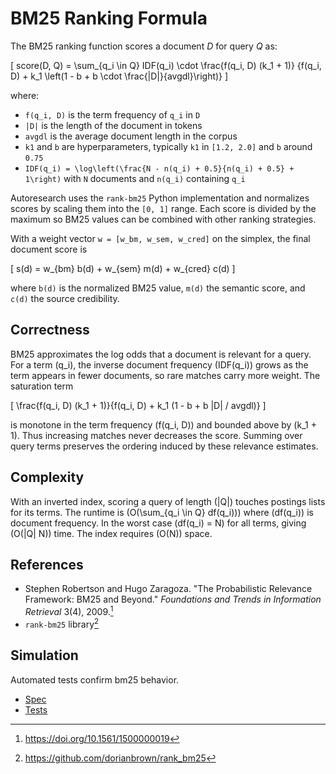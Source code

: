 # BM25 Ranking Formula

The BM25 ranking function scores a document *D* for query *Q* as:

\[
score(D, Q) = \sum_{q_i \in Q} IDF(q_i)
  \cdot \frac{f(q_i, D) (k_1 + 1)}
         {f(q_i, D) + k_1 \left(1 - b + b \cdot \frac{|D|}{avgdl}\right)}
\]

where:

- `f(q_i, D)` is the term frequency of `q_i` in `D`
- `|D|` is the length of the document in tokens
- `avgdl` is the average document length in the corpus
- `k1` and `b` are hyperparameters, typically `k1` in `[1.2, 2.0]` and
  `b` around `0.75`
- `IDF(q_i) = \log\left(\frac{N - n(q_i) + 0.5}{n(q_i) + 0.5} + 1\right)`
  with `N` documents and `n(q_i)` containing `q_i`

Autoresearch uses the `rank-bm25` Python implementation and normalizes
scores by scaling them into the `[0, 1]` range. Each score is divided by the
maximum so BM25 values can be combined with other ranking strategies.

With a weight vector `w = [w_bm, w_sem, w_cred]` on the simplex, the
final document score is

\[
s(d) = w_{bm} b(d) + w_{sem} m(d) + w_{cred} c(d)
\]

where `b(d)` is the normalized BM25 value, `m(d)` the semantic score,
and `c(d)` the source credibility.

## Correctness

BM25 approximates the log odds that a document is relevant for a query. For a
term \(q_i\), the inverse document frequency \(IDF(q_i)\) grows as the term
appears in fewer documents, so rare matches carry more weight. The saturation
term

\[
\frac{f(q_i, D) (k_1 + 1)}{f(q_i, D) + k_1 (1 - b + b |D| / avgdl)}
\]

is monotone in the term frequency \(f(q_i, D)\) and bounded above by
\(k_1 + 1\). Thus increasing matches never decreases the score. Summing over
query terms preserves the ordering induced by these relevance estimates.

## Complexity

With an inverted index, scoring a query of length \(|Q|\) touches postings
lists for its terms. The runtime is
\(O(\sum_{q_i \in Q} df(q_i))\) where \(df(q_i)\) is document frequency. In
the worst case \(df(q_i) = N\) for all terms, giving \(O(|Q| N)\) time. The
index requires \(O(N)\) space.

## References

- Stephen Robertson and Hugo Zaragoza. "The Probabilistic Relevance Framework:
  BM25 and Beyond." *Foundations and Trends in Information Retrieval* 3(4),
  2009.[^robertson]
- `rank-bm25` library[^rbm25]

[^robertson]: https://doi.org/10.1561/1500000019
[^rbm25]: https://github.com/dorianbrown/rank_bm25

## Simulation

Automated tests confirm bm25 behavior.

- [Spec](../specs/search.md)
- [Tests](../../tests/unit/test_bm25_scoring.py)
